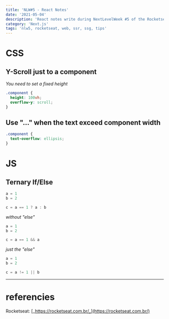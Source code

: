 ```yaml
---
title: 'NLW#5 - React Notes'
date: '2021-05-04'
description: 'React notes write during NextLevelWeek #5 of the Rocketseat'
category: 'Next.js'
tags: 'nlw5, rocketseat, web, ssr, ssg, tips'
---
```


# CSS
## Y-Scroll just to a component
_You need to set a fixed height_
```css
.component {
  height: 100vh;
  overflow-y: scroll;
}
```

## Use "..." when the text exceed component width
```css
.component {
  text-overflow: ellipsis;
}
```

# JS

## Ternary If/Else
```js
a = 1
b = 2

c = a == 1 ? a : b
```

_without "else"_
```js
a = 1
b = 2

c = a == 1 && a
```

_just the "else"_
```js
a = 1
b = 2

c = a != 1 || b
```

---

# referencies

Rocketseat: [_https://rocketseat.com.br/_](https://rocketseat.com.br/)
